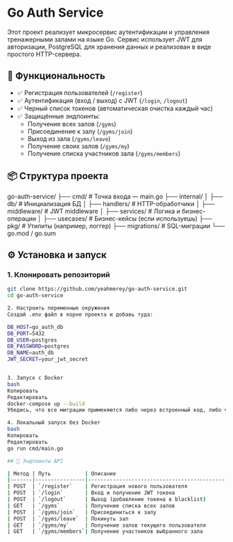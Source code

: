 # Go Auth Service

Этот проект реализует микросервис аутентификации и управления тренажерными залами на языке Go. Сервис использует JWT для авторизации, PostgreSQL для хранения данных и реализован в виде простого HTTP-сервера.

## 🚀 Функциональность

- ✅ Регистрация пользователей (`/register`)
- ✅ Аутентификация (вход / выход) с JWT (`/login`, `/logout`)
- ✅ Черный список токенов (автоматическая очистка каждый час)
- ✅ Защищённые эндпоинты:
  - Получение всех залов (`/gyms`)
  - Присоединение к залу (`/gyms/join`)
  - Выход из зала (`/gyms/leave`)
  - Получение своих залов (`/gyms/my`)
  - Получение списка участников зала (`/gyms/members`)

## 📦 Структура проекта
go-auth-service/
├── cmd/ # Точка входа — main.go
├── internal/
│ ├── db/ # Инициализация БД
│ ├── handlers/ # HTTP-обработчики
│ ├── middleware/ # JWT middleware
│ ├── services/ # Логика и бизнес-операции
│ ├── usecases/ # Бизнес-кейсы (если используешь)
├── pkg/ # Утилиты (например, логгер)
├── migrations/ # SQL-миграции
└── go.mod / go.sum

## ⚙️ Установка и запуск

### 1. Клонировать репозиторий

```bash
git clone https://github.com/yeahmerey/go-auth-service.git
cd go-auth-service

2. Настроить переменные окружения
Создай .env файл в корне проекта и добавь туда:

DB_HOST=go_auth_db
DB_PORT=5432
DB_USER=postgres
DB_PASSWORD=postgres
DB_NAME=auth_db
JWT_SECRET=your_jwt_secret


3. Запуск с Docker
bash
Копировать
Редактировать
docker-compose up --build
Убедись, что все миграции применяются либо через встроенный код, либо через внешний инструмент (golang-migrate и т.д.)

4. Локальный запуск без Docker
bash
Копировать
Редактировать
go run cmd/main.go

## 📮 Эндпоинты API

| Метод | Путь           | Описание                                      | Защищён |
|-------|----------------|-----------------------------------------------|---------|
| POST  | `/register`    | Регистрация нового пользователя               | ❌      |
| POST  | `/login`       | Вход и получение JWT токена                   | ❌      |
| POST  | `/logout`      | Выход (добавление токена в blacklist)         | ✅      |
| GET   | `/gyms`        | Получение списка всех залов                   | ✅      |
| POST  | `/gyms/join`   | Присоединиться к залу                         | ✅      |
| POST  | `/gyms/leave`  | Покинуть зал                                  | ✅      |
| GET   | `/gyms/my`     | Получение залов текущего пользователя         | ✅      |
| GET   | `/gyms/members`| Получение участников выбранного зала 

